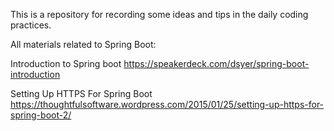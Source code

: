 This is a repository for recording some ideas and tips in the daily coding practices.

All materials related to Spring Boot:

Introduction to Spring boot
https://speakerdeck.com/dsyer/spring-boot-introduction

Setting Up HTTPS For Spring Boot
https://thoughtfulsoftware.wordpress.com/2015/01/25/setting-up-https-for-spring-boot-2/


